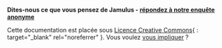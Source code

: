 

**Dites-nous ce que vous pensez de Jamulus - [répondez à notre enquête anonyme](https://forms.gle/hSSjsxjWj2Pnp5kr7)**


Cette documentation est placée sous [Licence Creative Commons](https://creativecommons.org/licenses/by-sa/4.0/deed.en){ : target="_blank" rel="noreferrer" }. Vous voulez [vous impliquer](Contribution) ?
